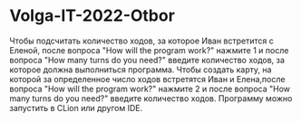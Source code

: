 # Volga-IT-2022-Otbor
Чтобы подсчитать количество ходов, за которое Иван встретится с Еленой, после вопроса "How will the program work?" нажмите 1 и после вопроса "How many turns do you need?" введите количество ходов, за которое должна выполниться программа.
Чтобы создать карту, на которой за определенное число ходов встретятся Иван и Елена,после вопроса "How will the program work?" нажмите 2 и после вопроса "How many turns do you need?" введите количество ходов.
Программу можно запустить в CLion или другом IDE.
